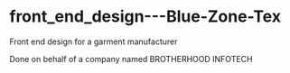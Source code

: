 # front_end_design---Blue-Zone-Tex
Front end design for a garment manufacturer 

Done on behalf of a company named BROTHERHOOD INFOTECH
